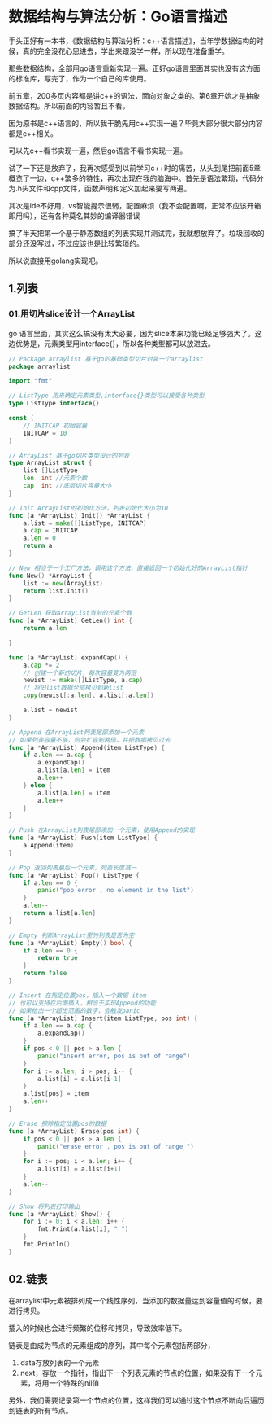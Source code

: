 # 数据结构与算法分析：Go语言描述

手头正好有一本书，《数据结构与算法分析：c++语言描述》，当年学数据结构的时候，真的完全没花心思进去，学出来跟没学一样，所以现在准备重学。

那些数据结构，全部用go语言重新实现一遍。正好go语言里面其实也没有这方面的标准库，写完了，作为一个自己的库使用。



前五章，200多页内容都是讲c++的语法，面向对象之类的。第6章开始才是抽象数据结构。所以前面的内容暂且不看。

因为原书是c++语言的，所以我干脆先用c++实现一遍？毕竟大部分很大部分内容都是c++相关。

可以先c++看书实现一遍，然后go语言不看书实现一遍。

试了一下还是放弃了，我再次感受到以前学习c++时的痛苦，从头到尾把前面5章概览了一边，c++繁多的特性，再次出现在我的脑海中。首先是语法繁琐，代码分为.h头文件和cpp文件，函数声明和定义加起来要写两遍。

其次是ide不好用，vs智能提示很弱，配置麻烦（我不会配置啊，正常不应该开箱即用吗），还有各种莫名其妙的编译器错误

搞了半天把第一个基于静态数组的列表实现并测试完，我就想放弃了。垃圾回收的部分还没写过，不过应该也是比较繁琐的。

所以说直接用golang实现吧。

## 1.列表

### 01.用切片slice设计一个ArrayList

go 语言里面，其实这么搞没有太大必要，因为slice本来功能已经足够强大了。这边优势是，元素类型用interface{}，所以各种类型都可以放进去。

```go
// Package arraylist 基于go的基础类型切片封装一个arraylist
package arraylist

import "fmt"

// ListType 用来确定元素类型,interface{}类型可以接受各种类型
type ListType interface{}

const (
	// INITCAP 初始容量
	INITCAP = 10
)

// ArrayList 基于go切片类型设计的列表
type ArrayList struct {
	list []ListType
	len  int //元素个数
	cap  int //底层切片容量大小
}

// Init ArrayList的初始化方法，列表初始化大小为10
func (a *ArrayList) Init() *ArrayList {
	a.list = make([]ListType, INITCAP)
	a.cap = INITCAP
	a.len = 0
	return a
}

// New 相当于一个工厂方法，调用这个方法，直接返回一个初始化好的ArrayList指针
func New() *ArrayList {
	list := new(ArrayList)
	return list.Init()
}

// GetLen 获取ArrayList当前的元素个数
func (a *ArrayList) GetLen() int {
	return a.len

}

func (a *ArrayList) expandCap() {
	a.cap *= 2
	// 创建一个新的切片，每次容量变为两倍
	newist := make([]ListType, a.cap)
	// 将旧list数据全部拷贝到新list
	copy(newist[:a.len], a.list[:a.len])

	a.list = newist
}

// Append 在ArrayList列表尾部添加一个元素
// 如果列表容量不够，则会扩容到两倍，并把数据拷贝过去
func (a *ArrayList) Append(item ListType) {
	if a.len == a.cap {
		a.expandCap()
		a.list[a.len] = item
		a.len++
	} else {
		a.list[a.len] = item
		a.len++
	}
}

// Push 在ArrayList列表尾部添加一个元素，使用Append的实现
func (a *ArrayList) Push(item ListType) {
	a.Append(item)
}

// Pop 返回列表最后一个元素，列表长度减一
func (a *ArrayList) Pop() ListType {
	if a.len == 0 {
		panic("pop error , no element in the list")
	}
	a.len--
	return a.list[a.len]
}

// Empty 判断ArrayList里的列表是否为空
func (a *ArrayList) Empty() bool {
	if a.len == 0 {
		return true
	}
	return false
}

// Insert 在指定位置pos，插入一个数据 item
// 也可以支持在后面插入，相当于实现Append的功能
// 如果给出一个超出范围的数字，会触发panic
func (a *ArrayList) Insert(item ListType, pos int) {
	if a.len == a.cap {
		a.expandCap()
	}
	if pos < 0 || pos > a.len {
		panic("insert error, pos is out of range")
	}
	for i := a.len; i > pos; i-- {
		a.list[i] = a.list[i-1]
	}
	a.list[pos] = item
	a.len++
}

// Erase 擦除指定位置pos的数据
func (a *ArrayList) Erase(pos int) {
	if pos < 0 || pos > a.len {
		panic("erase error , pos is out of range ")
	}
	for i := pos; i < a.len; i++ {
		a.list[i] = a.list[i+1]
	}
	a.len--
}

// Show 将列表打印输出
func (a *ArrayList) Show() {
	for i := 0; i < a.len; i++ {
		fmt.Print(a.list[i], " ")
	}
	fmt.Println()
}

```



## 02.链表

在arraylist中元素被排列成一个线性序列，当添加的数据量达到容量值的时候，要进行拷贝。

插入的时候也会进行频繁的位移和拷贝，导致效率低下。

链表是由成为节点的元素组成的序列，其中每个元素包括两部分，

1. data存放列表的一个元素
2. next，存放一个指针，指出下一个列表元素的节点的位置，如果没有下一个元素，将用一个特殊的nil值

另外，我们需要记录第一个节点的位置，这样我们可以通过这个节点不断向后遍历到链表的所有节点。

